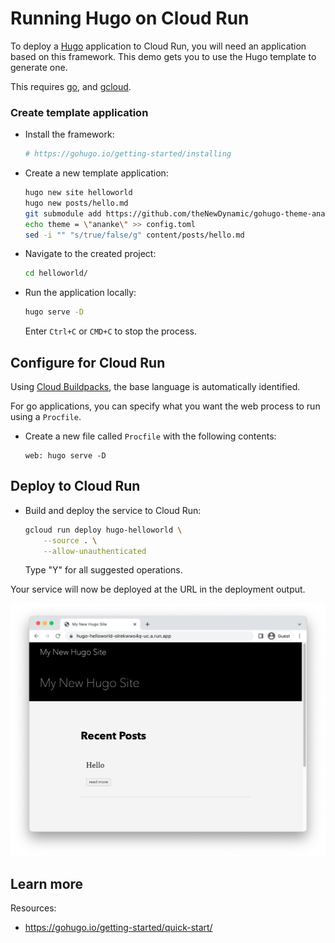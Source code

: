 # Running Hugo on Cloud Run

To deploy a [Hugo](https://gohugo.io) application to Cloud Run, you will need an application
based on this framework. This demo gets you to use the Hugo template to generate one. 

This requires [go](https://cloud.google.com/go/docs/setup), and [gcloud](https://cloud.google.com/sdk/docs/install).


### Create template application


* Install the framework:

    ```bash
    # https://gohugo.io/getting-started/installing

    ```

* Create a new template application:

    ```bash
    hugo new site helloworld
    hugo new posts/hello.md
    git submodule add https://github.com/theNewDynamic/gohugo-theme-ananke.git themes/ananke
    echo theme = \"ananke\" >> config.toml
    sed -i "" "s/true/false/g" content/posts/hello.md

    ```




* Navigate to the created project:

    ```bash
    cd helloworld/
    ```

* Run the application locally:

    ```bash
    hugo serve -D
    ```

    

    Enter `Ctrl+C` or `CMD+C` to stop the process.


## Configure for Cloud Run

Using [Cloud Buildpacks](https://github.com/GoogleCloudPlatform/buildpacks), 
the base language is automatically identified.



For go applications, you can specify what you want the web process to run using a `Procfile`. 

* Create a new file called `Procfile` with the following contents: 

    ```
    web: hugo serve -D
    ```






## Deploy to Cloud Run

* Build and deploy the service to Cloud Run: 


    ```bash
    gcloud run deploy hugo-helloworld \
        --source . \
        --allow-unauthenticated 
    ```

    Type "Y" for all suggested operations.


Your service will now be deployed at the URL in the deployment output.

![Example Hugo deployment](example.png)





## Learn more

Resources: 

- https://gohugo.io/getting-started/quick-start/
